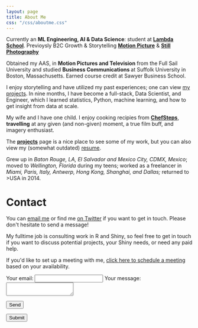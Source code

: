 ```yaml
---
layout: page
title: About Me
css: "/css/aboutme.css"
---
```


<div id="aboutme-section">

<p class="about-text">
<span class="fa fa-database"></span> Currently an
<strong> ML Engineering, AI & Data Science</strong>: student at <a href="https://lambdaschool.com/"><strong>Lambda School</strong></a>. Previoysly B2C Growth & Storytelling <a href="https://www.imdb.com/name/nm3147857/?ref_=fn_al_nm_2"><strong>Motion Picture</strong></a>  
&
<a href="https://jorgelima.photoshelter.com/index"><strong>Still Photography</strong></a>  
  
 
<p class="about-text">
<span class="fa fa-graduation-cap about-icon"></span>
Obtained my AAS, in <strong> Motion Pictures and Television</strong> from the Full Sail University  and studied <strong> Business Communications </strong> at Suffolk University in Boston, Massachusetts. Earned course credit at Sawyer Business School.

</p>

<p class="about-text">
<span class="fa fa-code about-icon"></span>
I enjoy storytelling and have utilized my past experiences; one can view <a href="/projects">my projects</a>. In nine months, I have become a full-stack, Data Scientist, and Engineer, which I learned statistics, Python, machine learning, and how to get insight from data at scale.
</p>

<p class="about-text">
<span class="fa fa-heart about-icon"></span>
My wife and I have one child. I enjoy cooking recipies from
  <a href="https://www.chefsteps.com/"><strong>ChefSteps</strong></a>,   
<strong>travelling</strong> at any given (and non-given) moment, a true film buff, and imagery enthusiast.
</p>

<p class="about-text">
<span class="fa fa-file-text-o about-icon"></span>
The <strong><a href="/projects">projects</a></strong> page is a nice place to see some of my work, but you can also view my (somewhat outdated) <a href="/resume">resume</a>. 
</p>

<p class="about-text">
<span class="fa fa-globe about-icon"></span>
Grew up in <i>Baton Rouge, LA, El Salvador and Mexico City, CDMX, Mexico</i>; moved to <i>Wellington, Florida</i> during my teens; worked as a freelancer in <i>Miami, Paris, Italy, Antwerp, Hong Kong, Shanghai, and Dallas;</i> returned to >USA</i> in 2014. 
</p>

</div>

<div id="contactme-section">
<h1 id="contact">Contact</h1>

<!--
<div class="alert alert-danger" role="alert">
I will be away until Feb 6, with very limited time to work. My responses will be slow during this period.
</div>
-->



<p>You can <a href="mailto:jorgelima@gmx.us?subject=Hello from thisisjorgelima.com">email me</a> or find me <a href="https://twitter.com/thisisjorgelima">on Twitter</a> if you want to get in touch. Please don't hesitate to send a message!</p>
<p>My fulltime job is consulting work in R and Shiny, so feel free to get in touch if you want to discuss potential projects, your Shiny needs, or need any paid help.</p>
<p>If you'd like to set up a meeting with me, <a href="https://calendly.com/jorgelima">click here to schedule a meeting</a> based on your availability.</p>

<!-- modify this form HTML and place wherever you want your form -->

<form
  action="https://formspree.io/mrgyywpp"
  method="POST"
>
  <label>
    Your email:
    <input type="text" name="_replyto">
  </label>
  <label>
    Your message:
    <textarea name="message"></textarea>
  </label>

  <!-- your other form fields go here -->

  <button type="submit">Send</button>
</form>
  
  <button type="submit" class="btn btn-lg btn-primary">Submit</button>
</form>
